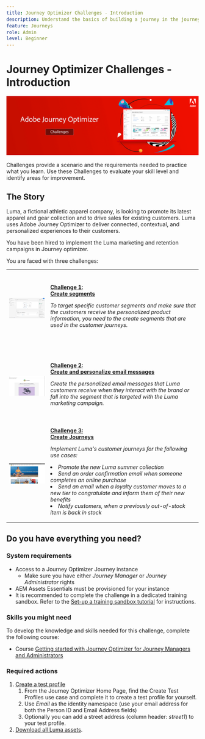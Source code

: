 ```yaml
---
title: Journey Optimizer Challenges - Introduction
description: Understand the basics of building a journey in the journey canvas.
feature: Journeys
role: Admin
level: Beginner
---
```


# Journey Optimizer Challenges - Introduction

![AJO Challenges Banner](./assets/ajo-banner-challenges.png)

Challenges provide a scenario and the requirements needed to practice what you learn. Use these Challenges to evaluate your skill level and identify areas for improvement.

## The Story

Luma, a fictional athletic apparel company, is looking to promote its latest apparel and gear collection and to drive sales for existing customers. Luma uses Adobe Journey Optimizer to deliver connected, contextual, and personalized experiences to their customers.

You have been hired to implement the Luma marketing and retention campaigns in Journey optimizer.

You are faced with three challenges:
<table>
<style>
.verticalcenter {
    display: table-cell;
    height: 200px;
    vertical-align: middle;
}
</style>
<tr>
<td>
  <div class="verticalcenter">
      <a href="/help/challenges/create-segments-challenge.md">
        <img alt="Create Segments" src="./assets/create-segments.jpg"/>
      </a>
      </div>
  </td>
  <td>
   <a href="./create-segments-challenge.md">
    <strong>Challenge 1: <div> Create segments </strong>
    </a>
      <p>
      <em>To target specific customer segments and make sure that the customers receive the personalized product information, you need to the create segments that are used in the customer journeys.</em>
      <p>
    </td>
  </tr>
  <tr>
  <td>
  <div class="verticalcenter">
    <a href="/help/challenges/create-segments-challenge.md">
      <img alt="Luma Email" src="./assets/luma-email-design.jpg"/>
    </a>
  </td>
  <td>
      <a href="./create-segments-challenge.md">
    <strong>Challenge 2:<div>Create and personalize email messages </strong>
    </a>
    <div>
    <p>
    <em>Create the personalized email messages that Luma customers receive when they interact with the brand or fall into the segment that is targeted with the Luma marketing campaign.
    </em>
    <p>
  </td>
  </tr>
  <tr>
    <td>
    <div class="verticalcenter">
    <a href="./create-journeys-challenge.md">
      <img alt="Luma website" src="./assets/luma-website.jpg"/>
    </a>
    </div>
    <td>
    <div >
      <a href="./create-journeys-challenge.md">
    <strong>Challenge 3:<div>Create Journeys </strong>
    </a>
    </div>
    <p>
    <em>Implement Luma's customer journeys for the following use cases:
      <li>
      Promote the new Luma summer collection
      </li> 
      <li>
      Send an order confirmation email when someone completes an online purchase
      </li> 
      <li> 
      Send an email when a loyalty customer moves to a new tier to congratulate and inform them of their new benefits
      </li> 
      <li>
      Notify customers, when a previously out-of-stock item is back in stock
      </li>
      </em>
    <p>
  </td>
</table>

## Do you have everything you need?

### System requirements

* Access to a Journey Optimizer Journey instance
  * Make sure you have either *Journey Manager* or *Journey Administrator* rights
* AEM Assets Essentials must be provisioned for your instance
* It is recommended to complete the challenge in a dedicated training sandbox. Refer to the [Set-up a training sandbox tutorial](/help/tutorial-set-up-training-sandbox/overview.md) for instructions.

### Skills you might need

To develop the knowledge and skills needed for this challenge, complete the following course:

* Course [Getting started with Journey Optimizer for Journey Managers and Administrators](https://experienceleague.adobe.com/?recommended=JourneyOptimizer-U-1-2021.1)
  
### Required actions

1. [Create a test profile](https://experienceleague.adobe.com/docs/journey-optimizer-learn/tutorials/create-journeys/test-a-journey.html?lang=en)
   1. From the Journey Optimizer Home Page, find the Create Test Profiles use case and complete it to create a test profile for yourself.
   2. Use *Email* as the identity namespace (use your email address for both the Person ID and Email Address fields)
   3. Optionally you can add a street address (column header: *street1*) to your test profile.
2. [Download all Luma assets](/help/challenges/assets/email-assets/luma-assets.zip).
